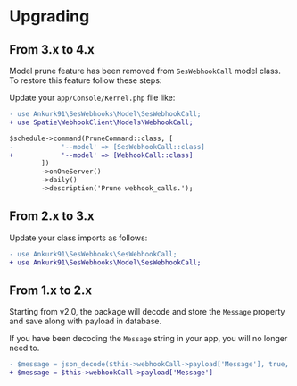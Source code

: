 # Upgrading

## From 3.x to 4.x

Model prune feature has been removed from `SesWebhookCall` model class.
To restore this feature follow these steps:

Update your `app/Console/Kernel.php` file like:

```diff
- use Ankurk91\SesWebhooks\Model\SesWebhookCall;
+ use Spatie\WebhookClient\Models\WebhookCall;

$schedule->command(PruneCommand::class, [
-            '--model' => [SesWebhookCall::class]
+            '--model' => [WebhookCall::class]
        ])
        ->onOneServer()
        ->daily()
        ->description('Prune webhook_calls.');
```

## From 2.x to 3.x

Update your class imports as follows:

```diff
- use Ankurk91\SesWebhooks\SesWebhookCall;
+ use Ankurk91\SesWebhooks\Model\SesWebhookCall;
```

## From 1.x to 2.x

Starting from v2.0, the package will decode and store the `Message` property and save along with payload in database.

If you have been decoding the `Message` string in your app, you will no longer need to.

```diff
- $message = json_decode($this->webhookCall->payload['Message'], true, 512, JSON_THROW_ON_ERROR);
+ $message = $this->webhookCall->payload['Message']
```
